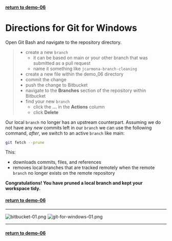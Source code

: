 #### [return to demo-06](directions-demo-06.md)
# Directions for Git for Windows

Open Git Bash and navigate to the repository directory.

> - create a new `branch`
>     - it can be based on main or your other branch that was submitted as a pull request
>     - name it something like `jcarmona-branch-cleaning`
> - create a new file within the demo_06 directory
> - commit the change
> - push the change to Bitbucket
> - navigate to the **Branches** section of the repository within Bitbucket
> - find your new `branch`
>     - click the **...** in the **Actions** column
>     - click **Delete**

Our local `branch` no longer has an upstream counterpart. Assuming we do not have any *new* commits left
in our `branch` we can use the following command, *after*, we switch to an active `branch` like main:

```bash
git fetch --prune
```

This:

- downloads commits, files, and references
- removes local branches that are tracked remotely when the remote `branch` no longer exists on the
remote repository

**Congratulations! You have pruned a local branch and kept your workspace tidy.**

#### [return to demo-06](directions-demo-06.md)

***

![bitbucket-01.png](../assets/demo-06/bitbucket-01.png)
![git-for-windows-01.png](../assets/demo-06/git-for-windows01.png)

***

#### [return to demo-06](directions-demo-06.md)